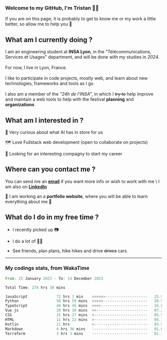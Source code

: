 ### Welcome to my GitHub, I'm Tristan 👨‍💻

If you are on this page, it is probably to get to know me or my work a little better, so allow me to help you 💁

## What am I currently doing ?

I am an engineering student at **INSA Lyon**, in the "Télécommunications, Services et Usages" department, and will be done with my studies in *2024*. \
\
For now, I live in Lyon, France. \
\
I like to participate in code projects, mostly web, and learn about new technologies, frameworks and tools as I go
\
\
I also am a member of the *"24h de l'INSA"*, in which I ~~try to~~  help improve and maintain a web tools to help with the festival **planning** and **organizations**

## What am I interested in ?
   
   🤖 Very curious about what AI has in store for us
   
   🗺️ Love Fullstack web development (open to collaborate on projects)

   🤔 Looking for an interesting compagny to start my career

## Where can you contact me ?

You can send me an **[email](mailto:tristan.dve@gmail.com)** if you want more info or wish to work with me \\
I am also on **[LinkedIn](https://www.linkedin.com/in/tristan-devin/)**

🚧 I am working an a **portfolio website**, where you will be able to learn everything about me 🚧

## What do I do in my free time ?

 - I recently picked up 📷
   
 - I do a lot of 🧗‍♂️
   
 - See friends, plan plans, hike hikes and drive ~~drives~~ cars

---
### My codings stats, from WakaTime

<!--START_SECTION:waka-->

```rust
From: 25 January 2023 - To: 14 December 2023

Total Time: 274 hrs 38 mins

JavaScript             72 hrs 1 min    >>>>>>-------------------   25.95 %
Python                 56 hrs 59 mins  >>>>>--------------------   20.54 %
TypeScript             46 hrs 45 mins  >>>>---------------------   16.85 %
Vue.js                 20 hrs 10 mins  >>-----------------------   07.27 %
CSS                    15 hrs 27 mins  >------------------------   05.57 %
HTML                   11 hrs 22 mins  >------------------------   04.10 %
Kotlin                 11 hrs          >------------------------   03.97 %
Markdown               4 hrs 36 mins   -------------------------   01.66 %
Terraform              3 hrs 3 mins    -------------------------   01.10 %
```

<!--END_SECTION:waka-->
